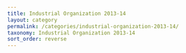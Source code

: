 ```yaml
---
title: Industrial Organization 2013-14
layout: category
permalink: /categories/industrial-organization-2013-14/
taxonomy: Industrial Organization 2013-14
sort_order: reverse
---
```

